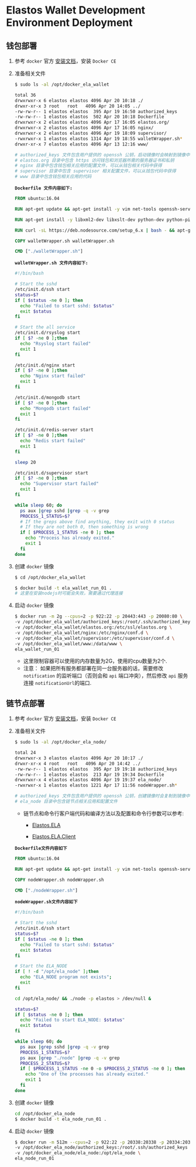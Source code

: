 # Elastos Wallet Development Environment Deployment

## 钱包部署

1. 参考 `docker` 官方 [安装文档](https://docs.docker.com/install/linux/docker-ce/ubuntu/)，安装 `Docker CE`

2. 准备相关文件

    ```bash
    $ sudo ls -al /opt/docker_ela_wallet

    total 36
    drwxrwxr-x 6 elastos elastos 4096 Apr 20 10:18 ./
    drwxr-xr-x 3 root   root   4096 Apr 20 14:05 ../
    -rw-rw-r-- 1 elastos elastos  395 Apr 19 16:50 authorized_keys
    -rw-rw-r-- 1 elastos elastos  502 Apr 20 10:18 Dockerfile
    drwxrwxr-x 2 elastos elastos 4096 Apr 17 16:05 elastos.org/
    drwxrwxr-x 2 elastos elastos 4096 Apr 17 16:05 nginx/
    drwxrwxr-x 2 elastos elastos 4096 Apr 19 18:09 supervisor/
    -rwxrwxr-x 1 elastos elastos 1314 Apr 19 18:55 walletWrapper.sh*
    drwxr-xr-x 7 elastos elastos 4096 Apr 13 12:16 www/

    # authorized_keys 文件包含用户提供的 openssh 公钥，启动镜像时会映射到镜像中，这样用户可以通过 openssh 连接到容器
    # elastos.org 目录中包含 https 访问钱包和浏览器所需的服务器证书和私钥
    # nginx 目录中包含钱包相关应用的配置文件，可以从钱包相关代码中获得
    # supervisor 目录中包含 supervisor 相关配置文件，可以从钱包代码中获得
    # www 目录中包含钱包相关应用的代码
    ```

   **`Dockerfile 文件内容如下:`**

    ```Dockerfile
    FROM ubuntu:16.04

    RUN apt-get update && apt-get install -y vim net-tools openssh-server iputils-ping

    RUN apt-get install -y libxml2-dev libxslt-dev python-dev python-pip libjpeg-dev libcurl4-openssl-dev libgeos-dev libmysqlclient-dev supervisor python nginx mongodb-server redis-server curl rsyslog

    RUN curl -sL https://deb.nodesource.com/setup_6.x | bash - && apt-get install nodejs

    COPY walletWrapper.sh walletWrapper.sh

    CMD ["./walletWrapper.sh"]
    ```

   **`walletWrapper.sh 文件内容如下:`**

    ```bash
    #!/bin/bash

    # Start the sshd
    /etc/init.d/ssh start
    status=$?
    if [ $status -ne 0 ]; then
      echo "Failed to start sshd: $status"
      exit $status
    fi

    # Start the all service
    /etc/init.d/rsyslog start
    if [ $? -ne 0 ];then
      echo "Rsyslog start failed"
      exit 1
    fi

    /etc/init.d/nginx start
    if [ $? -ne 0 ];then
      echo "Nginx start failed"
      exit 1
    fi

    /etc/init.d/mongodb start
    if [ $? -ne 0 ];then
      echo "Mongodb start failed"
      exit 1
    fi

    /etc/init.d/redis-server start
    if [ $? -ne 0 ];then
      echo "Redis start failed"
      exit 1
    fi

    sleep 20

    /etc/init.d/supervisor start
    if [ $? -ne 0 ];then
      echo "Supervisor start failed"
      exit 1
    fi

    while sleep 60; do
      ps aux |grep sshd |grep -q -v grep
      PROCESS_1_STATUS=$?
      # If the greps above find anything, they exit with 0 status
      # If they are not both 0, then something is wrong
      if [ $PROCESS_1_STATUS -ne 0 ]; then
        echo "Process has already exited."
        exit 1
      fi
    done
    ```

3. 创建 `docker` 镜像

    ```bash
    $ cd /opt/docker_ela_wallet

    $ docker build -t ela_wallet_run_01 .
    # 这里在安装nodejs时可能会失败，需要通过代理连接
    ```

4. 启动 `docker` 镜像

    ```bash
    $ docker run -m 2g --cpus=2 -p 922:22 -p 20443:443 -p 20080:80 \
    -v /opt/docker_ela_wallet/authorized_keys:/root/.ssh/authorized_keys \
    -v /opt/docker_ela_wallet/elastos.org:/etc/ssl/elastos.org \
    -v /opt/docker_ela_wallet/nginx:/etc/nginx/conf.d \
    -v /opt/docker_ela_wallet/supervisor:/etc/supervisor/conf.d \
    -v /opt/docker_ela_wallet/www:/data/www \
    ela_wallet_run_01
    ```

   * 这里限制容器可以使用的内存数量为2G，使用的cpu数量为2个.
   * 注意： 如果把所有服务都部署在同一台服务器的话，需要修改 `notification` 的监听端口（否则会和 `api` 端口冲突），然后修改 `api` 服务连接 `notificationUrl`的端口.

## 链节点部署

1. 参考 `docker` 官方 [安装文档](https://docs.docker.com/install/linux/docker-ce/ubuntu/)，安装 `Docker CE`

2. 准备相关文件

    ```bash
    $ sudo ls -al /opt/docker_ela_node/

    total 24
    drwxrwxr-x 3 elastos elastos 4096 Apr 20 10:17 ./
    drwxr-xr-x 4 root   root   4096 Apr 20 14:42 ../
    -rw-rw-r-- 1 elastos elastos  395 Apr 19 19:18 authorized_keys
    -rw-rw-r-- 1 elastos elastos  213 Apr 19 19:34 Dockerfile
    drwxrwxr-x 4 elastos elastos 4096 Apr 19 19:37 ela_node/
    -rwxrwxr-x 1 elastos elastos 1221 Apr 17 11:56 nodeWrapper.sh*

    # authorized_keys 文件包含用户提供的 openssh 公钥，创建镜像时会复制到镜像中，这样用户可以通过 openssh 连接到容器
    # ela_node 目录中包含链节点相关应用和配置文件
    ```

   * 链节点和命令行客户端代码和编译方法以及配置和命令行参数可以参考:

     * [Elastos.ELA](../README.md)

     * [Elastos.ELA.Client](https://github.com/wuyazero/Elastos.ELA.Client/blob/master/README.md)

   **`Dockerfile文件内容如下`**

    ```Dockerfile
    FROM ubuntu:16.04

    RUN apt-get update && apt-get install -y vim net-tools openssh-server iputils-ping

    COPY nodeWrapper.sh nodeWrapper.sh

    CMD ["./nodeWrapper.sh"]
    ```

   **`nodeWrapper.sh文件内容如下`**

    ```bash
    #!/bin/bash

    # Start the sshd
    /etc/init.d/ssh start
    status=$?
    if [ $status -ne 0 ]; then
      echo "Failed to start sshd: $status"
      exit $status
    fi

    # Start the ELA_NODE
    if [ ! -d "/opt/ela_node" ];then
      echo "ELA_NODE program not exists";
      exit
    fi

    cd /opt/ela_node/ && ./node -p elastos > /dev/null &

    status=$?
    if [ $status -ne 0 ]; then
      echo "Failed to start ELA_NODE: $status"
      exit $status
    fi

    while sleep 60; do
      ps aux |grep sshd |grep -q -v grep
      PROCESS_1_STATUS=$?
      ps aux |grep "./node" |grep -q -v grep
      PROCESS_2_STATUS=$?
      if [ $PROCESS_1_STATUS -ne 0 -o $PROCESS_2_STATUS -ne 0 ]; then
        echo "One of the processes has already exited."
        exit 1
      fi
    done
    ```

3. 创建 `docker` 镜像

    ```bash
    cd /opt/docker_ela_node
    $ docker build -t ela_node_run_01 .
    ```

4. 启动 `docker` 镜像

    ```bash
    $ docker run -m 512m --cpus=2 -p 922:22 -p 20338:20338 -p 20334:20334 -p 20335:20335 \
    -v /opt/docker_ela_node/authorized_keys:/root/.ssh/authorized_keys \
    -v /opt/docker_ela_node/ela_node:/opt/ela_node \
    ela_node_run_01
    ```